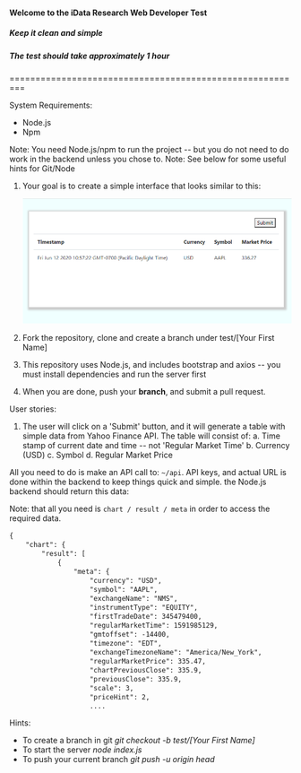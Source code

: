 #### Welcome to the iData Research Web Developer Test

##### Keep it clean and simple

##### The test should take approximately 1 hour

=========================================================

System Requirements:

- Node.js
- Npm

Note: You need Node.js/npm to run the project -- but you do not need to do work in the backend unless you chose to.
Note: See below for some useful hints for Git/Node

1. Your goal is to create a simple interface that looks similar to this:

   ![image](./screenshots/Snapshot.PNG)

2. Fork the repository, clone and create a branch under test/[Your First Name]

3. This repository uses Node.js, and includes bootstrap and axios -- you must install dependencies and run the server first

4. When you are done, push your **branch**, and submit a pull request.

User stories:

1. The user will click on a 'Submit' button, and it will generate a table with simple data from Yahoo Finance API. The table will consist of:
   a. Time stamp of current date and time -- not 'Regular Market Time'
   b. Currency (USD)
   c. Symbol
   d. Regular Market Price

All you need to do is make an API call to: `~/api`. API keys, and actual URL is done within the backend to keep things quick and simple. the Node.js backend should return this data:

Note: that all you need is `chart / result / meta` in order to access the required data.

```
{
    "chart": {
        "result": [
            {
                "meta": {
                    "currency": "USD",
                    "symbol": "AAPL",
                    "exchangeName": "NMS",
                    "instrumentType": "EQUITY",
                    "firstTradeDate": 345479400,
                    "regularMarketTime": 1591985129,
                    "gmtoffset": -14400,
                    "timezone": "EDT",
                    "exchangeTimezoneName": "America/New_York",
                    "regularMarketPrice": 335.47,
                    "chartPreviousClose": 335.9,
                    "previousClose": 335.9,
                    "scale": 3,
                    "priceHint": 2,
                    ....
```

Hints: 
- To create a branch in git *git checkout -b test/[Your First Name]*
- To start the server *node index.js*
- To push your current branch *git push -u origin head*
